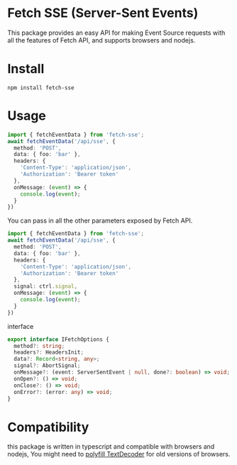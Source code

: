 # Fetch SSE (Server-Sent Events)
This package provides an easy API for making Event Source requests with all the features of Fetch API, and supports browsers and nodejs.

# Install
```
npm install fetch-sse
```
# Usage

```ts
import { fetchEventData } from 'fetch-sse';
await fetchEventData('/api/sse', {
  method: 'POST',
  data: { foo: 'bar' },
  headers: {
    'Content-Type': 'application/json',
    'Authorization': 'Bearer token'
  },
  onMessage: (event) => {
    console.log(event);
  }
})
```

You can pass in all the other parameters exposed by Fetch API.
```ts
import { fetchEventData } from 'fetch-sse';
await fetchEventData('/api/sse', {
  method: 'POST',
  data: { foo: 'bar' },
  headers: {
    'Content-Type': 'application/json',
    'Authorization': 'Bearer token'
  },
  signal: ctrl.signal,
  onMessage: (event) => {
    console.log(event);
  }
})
```

interface

```ts
export interface IFetchOptions {
  method?: string;
  headers?: HeadersInit;
  data?: Record<string, any>;
  signal?: AbortSignal;
  onMessage?: (event: ServerSentEvent | null, done?: boolean) => void;
  onOpen?: () => void;
  onClose?: () => void;
  onError?: (error: any) => void;
}
```

# Compatibility

this package is written in typescript and compatible with browsers and nodejs, You might need to [polyfill TextDecoder](https://www.npmjs.com/package/fast-text-encoding) for old versions of browsers.
